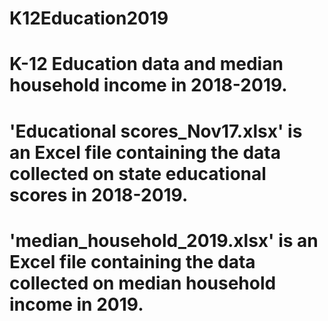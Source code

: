 # K12Education2019
# K-12 Education data and median household income in 2018-2019.
#
# 'Educational scores_Nov17.xlsx' is an Excel file containing the data collected on state educational scores in 2018-2019.
# 'median_household_2019.xlsx' is an Excel file containing the data collected on median household income in 2019.
